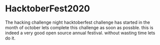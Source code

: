 # HacktoberFest2020
The hacking challenge night
hacktoberfest challenge has started in the month of october
lets complete this challenge as soon as possble.
this is indeed a very good open source annual festival.
without wasting time lets do it.

